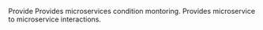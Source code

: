 Provide Provides microservices condition montoring. Provides microservice to microservice interactions.
